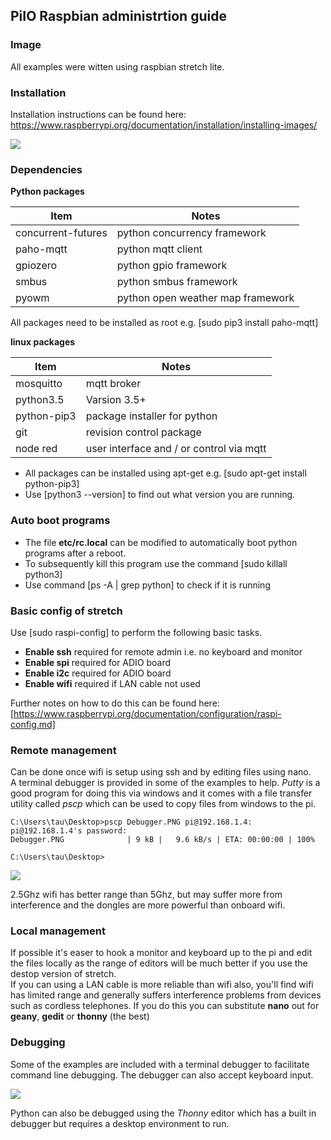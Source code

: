 ## PiIO Raspbian administrtion guide

### Image

All examples were witten using raspbian stretch lite.


### Installation

Installation instructions can be found here:  
https://www.raspberrypi.org/documentation/installation/installing-images/

![](https://github.com/lawsonkeith/PiIO/raw/master/images/framework.PNG)

### Dependencies

__Python packages__ 

| Item | Notes |
| ---- | ----- |
| concurrent-futures | python concurrency framework |
| paho-mqtt | python mqtt client |
| gpiozero | python gpio framework |
| smbus | python smbus framework |
| pyowm | python open weather map framework |

All packages need to be installed as root e.g. [sudo pip3 install paho-mqtt]


__linux packages__

| Item | Notes |
| ---- | ----- |
| mosquitto | mqtt broker |
| python3.5 | Varsion 3.5+ |
| python-pip3 | package installer for python |
| git | revision control package |
| node red | user interface and / or control via mqtt |
 
* All packages can be installed using apt-get e.g. [sudo apt-get install python-pip3]  
* Use [python3 --version] to find out what version you are running.
 
 
### Auto boot programs

* The file __etc/rc.local__ can be modified to automatically boot python programs after a reboot.
* To subsequently kill this program use the command [sudo killall python3]
* Use command [ps -A | grep python] to check if it is running


### Basic config of stretch

Use [sudo raspi-config] to perform the following basic tasks.

* __Enable ssh__ required for remote admin i.e. no keyboard and monitor
* __Enable spi__ required for ADIO board
* __Enable i2c__ required for ADIO board
* __Enable wifi__ required if LAN cable not used

Further notes on how to do this can be found here:  
[https://www.raspberrypi.org/documentation/configuration/raspi-config.md]


### Remote management

Can be done once wifi is setup using ssh and by editing files using nano.  
A terminal debugger is provided in some of the examples to help.  _Putty_ is a good program for doing this via windows and it comes with a file transfer utility called _pscp_ which can be used to copy files from windows to the pi.

```
C:\Users\tau\Desktop>pscp Debugger.PNG pi@192.168.1.4:
pi@192.168.1.4's password:
Debugger.PNG              | 9 kB |   9.6 kB/s | ETA: 00:00:00 | 100%

C:\Users\tau\Desktop>
```

![](https://github.com/lawsonkeith/PiIO/raw/master/images/putty.PNG)


2.5Ghz wifi has better range than 5Ghz, but may suffer more from interference and the dongles are more powerful than onboard wifi.


### Local management

If possible it's easer to hook a monitor and keyboard up to the pi and edit the files locally as the range of editors will be much better if you use the destop version of stretch.  
If you can using a LAN cable is more reliable than wifi also, you'll find wifi has limited range and generally suffers interference problems from devices such as cordless telephones.
If you do this you can substitute __nano__ out for __geany__, __gedit__ or __thonny__ (the best)  


### Debugging

Some of the examples are included with a terminal debugger to facilitate command line debugging.  The debugger can also accept keyboard input.

![](https://github.com/lawsonkeith/PiIO/raw/master/images/Debugger.PNG)

Python can also be debugged using the _Thonny_ editor which has a built in debugger but requires a desktop environment to run.


